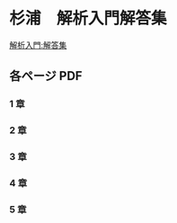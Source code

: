 # 杉浦　解析入門解答集

[解析入門:解答集](https://math-texts.s3-ap-northeast-1.amazonaws.com/sugiura/kaitou.pdf)

## 各ページ PDF

### 1 章

### 2 章

### 3 章

### 4 章

### 5 章

